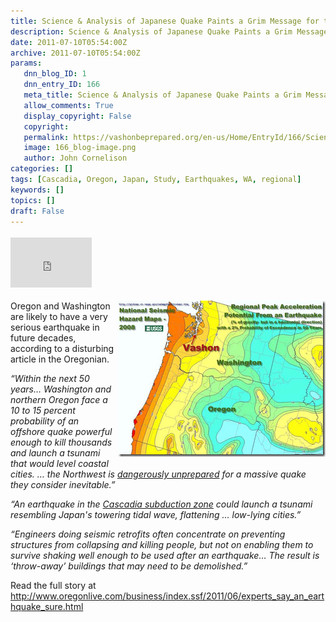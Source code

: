 ```yaml
---
title: Science & Analysis of Japanese Quake Paints a Grim Message for the Northwest
description: Science & Analysis of Japanese Quake Paints a Grim Message for the Northwest
date: 2011-07-10T05:54:00Z
archive: 2011-07-10T05:54:00Z
params:
   dnn_blog_ID: 1
   dnn_entry_ID: 166
   meta_title: Science & Analysis of Japanese Quake Paints a Grim Message for the Northwest
   allow_comments: True
   display_copyright: False
   copyright: 
   permalink: https://vashonbeprepared.org/en-us/Home/EntryId/166/Science-amp-Analysis-of-Japanese-Quake-Paints-a-Grim-Message-for-the-Northwest
   image: 166_blog-image.png
   author: John Cornelison
categories: []
tags: [Cascadia, Oregon, Japan, Study, Earthquakes, WA, regional]
keywords: []
topics: []
draft: False
---
```


<div class="wlWriterHeaderFooter" style="padding-bottom: 4px; margin: 0px; padding-left: 0px; padding-right: 0px; float: none; padding-top: 4px;"><iframe src="http://www.facebook.com/widgets/like.php?href=http://vashoneoc.org/Blogs/VashonPreparedness/tabid/164/EntryId/166/Science-amp-Analysis-of-Japanese-Quake-Paints-a-Grim-Message-for-the-Northwest.aspx" frameborder="0" scrolling="no" style="width: 130px; height: 80px;border: medium none;"></iframe></div>
<p><a href="/images/dnnBlog/1/166/Windows-Live-Writer-972c4377aa12_13C52-image_2.png"><img width="332" height="250" title="image" style="background-image: none;   margin: 0px 0px 5px 5px; padding-left: 0px; padding-right: 0px; display: inline; float: right;   padding-top: 0px;border: 0px;" alt="image" src="/images/dnnBlog/1/166/Windows-Live-Writer-972c4377aa12_13C52-image_thumb.png" /></a>Oregon and Washington are likely to have a very serious earthquake in future decades, according to a disturbing article in the Oregonian.</p>
<p><em>&ldquo;Within the next 50 years&hellip; Washington and northern Oregon face a 10 to 15 percent probability of an offshore quake powerful enough to kill thousands and launch a tsunami that would level coastal cities. &hellip; the Northwest is </em><a href="http://www.oregonlive.com/today/index.ssf/2011/05/when_--_not_if_--_a_japan-scale_quake_hits_oregon_experts_expect_deaths_destruction_blackouts_and_fo.html"><em>dangerously unprepared</em></a><em> for a massive quake they consider inevitable.&rdquo;</em></p>
<p><em>&ldquo;An earthquake in the </em><a href="http://en.wikipedia.org/wiki/Cascadia_subduction_zone"><em>Cascadia subduction zone</em></a><em> could launch a tsunami resembling Japan's towering tidal wave, flattening &hellip; low-lying cities.&rdquo;</em></p>
<p><em>&ldquo;Engineers doing seismic retrofits often concentrate on preventing structures from collapsing and killing people, but not on enabling them to survive shaking well enough to be used after an earthquake&hellip; The result is &lsquo;throw-away&rsquo; buildings that may need to be demolished.&rdquo;</em></p>
<p>Read the full story at <a href="http://www.oregonlive.com/business/index.ssf/2011/06/experts_say_an_earthquake_sure.html" title="http://www.oregonlive.com/business/index.ssf/2011/06/experts_say_an_earthquake_sure.html">http://www.oregonlive.com/business/index.ssf/2011/06/experts_say_an_earthquake_sure.html</a></p>
